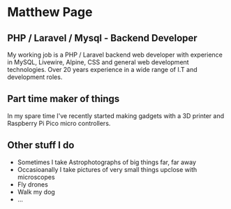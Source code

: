 # Matthew Page

## PHP / Laravel / Mysql - Backend Developer

My working job is a PHP / Laravel backend web developer with experience in MySQL, Livewire, Alpine, CSS and general web development technologies. Over 20 years experience in a wide range of I.T and development roles.

## Part time maker of things

In my spare time I've recently started making gadgets with a 3D printer and Raspberry Pi Pico micro controllers.

## Other stuff I do

* Sometimes I take Astrophotographs of big things far, far away
* Occasioanally I take pictures of very small things upclose with microscopes
* Fly drones
* Walk my dog
* ... 
